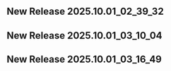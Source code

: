 ## New Release 2025.10.01_02_39_32
## New Release 2025.10.01_03_10_04
## New Release 2025.10.01_03_16_49
